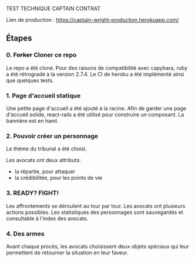 TEST TECHNIQUE CAPTAIN CONTRAT

Lien de production : https://captain-wright-production.herokuapp.com/

## Étapes

### 0. ~~Forker~~ Cloner ce repo

Le repo a été cloné.
Pour des raisons de compatibilité avec capybara, ruby a été rétrogradé à la version 2.7.4.
Le CI de heroku a été implémenté ainsi que quelques tests.

### 1. Page d'accueil statique

Une petite page d'accueil a été ajouté à la racine.
Afin de garder une page d'accueil solide, react-rails a été utilisé pour construire un composant. La bannière est en haml.
### 2. Pouvoir créer un personnage

Le thème du tribunal a été choisi.

Les avocats ont deux attributs:
 - la répartie, pour attaquer
 - la crédibilitée, pour les points de vie
### 3. READY? FIGHT!

Les affrontements se déroulent au tour par tour.
Les avocats ont plusieurs actions possibles.
Les statistiques des personnages sont sauvegardés et consultable à l'index des avocats.
### 4. Des armes

Avant chaque procès, les avocats choisissent deux objets spéciaux qui leur permettent de retourner la situation en leur faveur.
